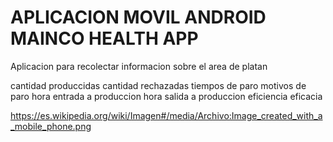 # APLICACION MOVIL ANDROID MAINCO HEALTH APP

Aplicacion para recolectar informacion sobre el area de platan

cantidad produccidas
cantidad rechazadas
tiempos de paro
motivos de paro
hora entrada a produccion
hora salida a produccion
eficiencia
eficacia

 
https://es.wikipedia.org/wiki/Imagen#/media/Archivo:Image_created_with_a_mobile_phone.png
